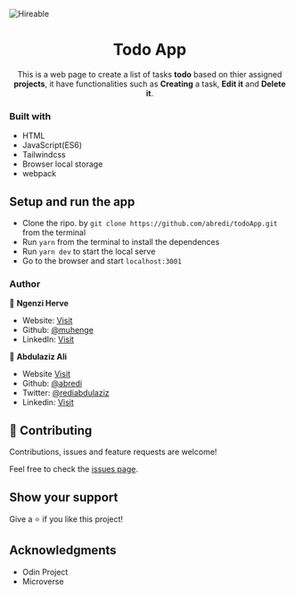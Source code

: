 ![Hireable](https://cdn.rawgit.com/hiendv/hireable/master/styles/default/yes.svg)

  <h1 align="center">Todo App</h1>

  <p align="center">
    This is a web page to create a list of tasks <strong>todo</strong> based on thier assigned <strong>projects</strong>, it have functionalities such as <strong>Creating</strong> a task, <strong>Edit it</strong> and <strong>Delete it</strong>.
  </p>

### Built with

- HTML
- JavaScript(ES6)
- Tailwindcss
- Browser local storage
- webpack

## Setup and run the app

- Clone the ripo. by `git clone https://github.com/abredi/todoApp.git` from the terminal
- Run `yarn` from the terminal to install the dependences
- Run `yarn dev` to start the local serve
- Go to the browser and start `localhost:3001`

### Author

👤 **Ngenzi Herve**

- Website: [Visit](https://ngenzi.netlify.app/)
- Github: [@muhenge](https://github.com/muhenge)
- LinkedIn: [Visit](https://www.linkedin.com/in/mugunga-herve-a62a0ab9/)

👤 **Abdulaziz Ali**

- Website [Visit](https://azizali.ml/)
- Github: [@abredi](https://github.com/abredi)
- Twitter: [@rediabdulaziz](https://twitter.com/rediabdulaziz)
- Linkedin: [Visit](https://www.linkedin.com/in/abdulaziz-ali-98948011a)

## 🤝 Contributing

Contributions, issues and feature requests are welcome!

Feel free to check the [issues page](https://github.com/abredi/todoApp/issues).

## Show your support

Give a ⭐️ if you like this project!

## Acknowledgments

- Odin Project
- Microverse